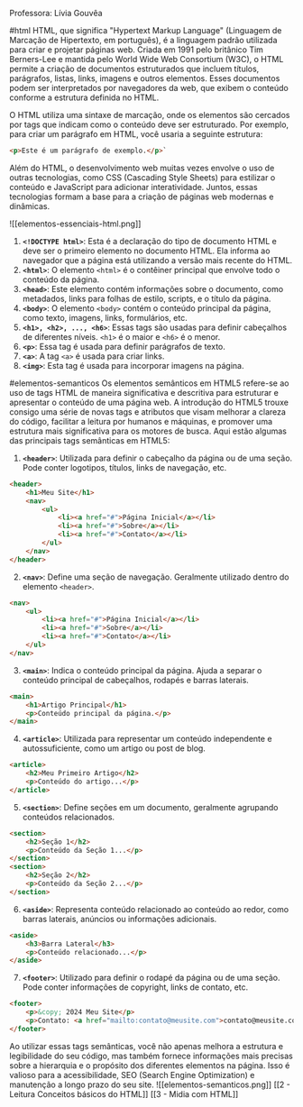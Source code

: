Professora: Lívia Gouvêa

#html
HTML, que significa "Hypertext Markup Language" (Linguagem de Marcação de Hipertexto, em português), é a linguagem padrão utilizada para criar e projetar páginas web. Criada em 1991 pelo britânico Tim Berners-Lee e mantida pelo World Wide Web Consortium (W3C), o HTML permite a criação de documentos estruturados que incluem títulos, parágrafos, listas, links, imagens e outros elementos. Esses documentos podem ser interpretados por navegadores da web, que exibem o conteúdo conforme a estrutura definida no HTML.

O HTML utiliza uma sintaxe de marcação, onde os elementos são cercados por tags que indicam como o conteúdo deve ser estruturado. Por exemplo, para criar um parágrafo em HTML, você usaria a seguinte estrutura:

```html
<p>Este é um parágrafo de exemplo.</p>`
```
Além do HTML, o desenvolvimento web muitas vezes envolve o uso de outras tecnologias, como CSS (Cascading Style Sheets) para estilizar o conteúdo e JavaScript para adicionar interatividade. Juntos, essas tecnologias formam a base para a criação de páginas web modernas e dinâmicas.

![[elementos-essenciais-html.png]]
1. **`<!DOCTYPE html>`**: Esta é a declaração do tipo de documento HTML e deve ser o primeiro elemento no documento HTML. Ela informa ao navegador que a página está utilizando a versão mais recente do HTML.
2. **`<html>`**: O elemento `<html>` é o contêiner principal que envolve todo o conteúdo da página.
3. **`<head>`**: Este elemento contém informações sobre o documento, como metadados, links para folhas de estilo, scripts, e o título da página.
4. **`<body>`**: O elemento `<body>` contém o conteúdo principal da página, como texto, imagens, links, formulários, etc.
5. **`<h1>, <h2>, ..., <h6>`**: Essas tags são usadas para definir cabeçalhos de diferentes níveis. `<h1>` é o maior e `<h6>` é o menor.
6. **`<p>`**: Essa tag é usada para definir parágrafos de texto.
7. **`<a>`**: A tag `<a>` é usada para criar links.
8. **`<img>`**: Esta tag é usada para incorporar imagens na página.

#elementos-semanticos
Os elementos semânticos em HTML5 refere-se ao uso de tags HTML de maneira significativa e descritiva para estruturar e apresentar o conteúdo de uma página web. A introdução do HTML5 trouxe consigo uma série de novas tags e atributos que visam melhorar a clareza do código, facilitar a leitura por humanos e máquinas, e promover uma estrutura mais significativa para os motores de busca. Aqui estão algumas das principais tags semânticas em HTML5:

1. **`<header>`**: Utilizada para definir o cabeçalho da página ou de uma seção. Pode conter logotipos, títulos, links de navegação, etc.
```html
<header>
    <h1>Meu Site</h1>
    <nav>
        <ul>
            <li><a href="#">Página Inicial</a></li>
            <li><a href="#">Sobre</a></li>
            <li><a href="#">Contato</a></li>
        </ul>
    </nav>
</header>
```

2. **`<nav>`**: Define uma seção de navegação. Geralmente utilizado dentro do elemento `<header>`.
```html
<nav>
    <ul>
        <li><a href="#">Página Inicial</a></li>
        <li><a href="#">Sobre</a></li>
        <li><a href="#">Contato</a></li>
    </ul>
</nav>
```

3. **`<main>`**: Indica o conteúdo principal da página. Ajuda a separar o conteúdo principal de cabeçalhos, rodapés e barras laterais.
```html
<main>
    <h1>Artigo Principal</h1>
    <p>Conteúdo principal da página.</p>
</main>
```

4. **`<article>`**: Utilizada para representar um conteúdo independente e autossuficiente, como um artigo ou post de blog.
```html
<article>
    <h2>Meu Primeiro Artigo</h2>
    <p>Conteúdo do artigo...</p>
</article>
```

5. **`<section>`**: Define seções em um documento, geralmente agrupando conteúdos relacionados.
```html
<section>
    <h2>Seção 1</h2>
    <p>Conteúdo da Seção 1...</p>
</section>
<section>
    <h2>Seção 2</h2>
    <p>Conteúdo da Seção 2...</p>
</section>
```

6. **`<aside>`**: Representa conteúdo relacionado ao conteúdo ao redor, como barras laterais, anúncios ou informações adicionais.
```html
<aside>
    <h3>Barra Lateral</h3>
    <p>Conteúdo relacionado...</p>
</aside>
```

7. **`<footer>`**: Utilizado para definir o rodapé da página ou de uma seção. Pode conter informações de copyright, links de contato, etc.
```html
<footer>
    <p>&copy; 2024 Meu Site</p>
    <p>Contato: <a href="mailto:contato@meusite.com">contato@meusite.com</a></p>
</footer>
```

Ao utilizar essas tags semânticas, você não apenas melhora a estrutura e legibilidade do seu código, mas também fornece informações mais precisas sobre a hierarquia e o propósito dos diferentes elementos na página. Isso é valioso para a acessibilidade, SEO (Search Engine Optimization) e manutenção a longo prazo do seu site.
![[elementos-semanticos.png]]
[[2 - Leitura Conceitos básicos do HTML]]
[[3 - Midia com HTML]]